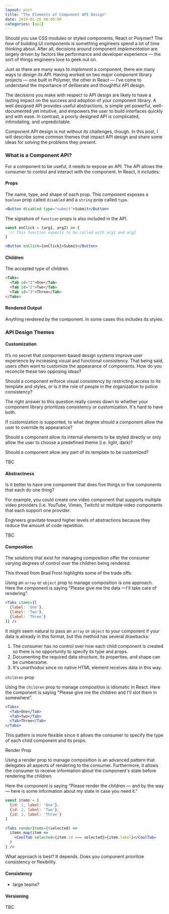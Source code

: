 ```yaml
---
layout: post
title: "The Elements of Component API Design"
date: 2019-01-26 00:00:00
categories: [api]
---
```


Should you use CSS modules or styled components, React or Polymer? The _how_ of building UI components is something engineers spend a lot of time thinking about. After all, decisions around component _implementation_ are largely driven by factors like performance and developer experience — the sort of things engineers love to geek out on.

Just as there are many ways to _implement_ a component, there are many ways to _design its API_. Having worked on two major component library projects — one built in Polymer, the other in React — I’ve come to understand the importance of deliberate and thoughtful API design.

The decisions you make with respect to API design are likely to have a lasting impact on the success and adoption of your component library. A well designed API provides useful abstractions, is simple yet powerful, well-documented yet intuitive, and empowers the user to build interfaces quickly and with ease. In contrast, a poorly designed API is complicated, intimidating, and unpredictable.

Component API design is not without its challenges, though. In this post, I will describe some common themes that impact API design and share some ideas for solving the problems they present.

### What is a Component API?

For a component to be useful, it needs to expose an API. The API allows the consumer to control and interact with the component. In React, it includes:

#### Props

The name, type, and shape of each prop. This component exposes a `boolean` prop called `disabled` and a `string` prop called `type`.

```jsx 
<Button disabled type="submit">Submit</Button>
```

The signature of `function` props is also included in the API.

```jsx 
const onClick = (arg1, arg2) => {
  // This function expects to be called with arg1 and arg2
}

<Button onClick={onClick}>Submit</Button>
```

#### Children

The accepted type of children.

```html
<Tabs>
  <Tab id="1">One</Tab>
  <Tab id="2">Two</Tab>
  <Tab id="3">Three</Tab>
</Tabs>
```

#### Rendered Output

Anything rendered by the component. In some cases this includes its styles.

### API Design Themes

#### Customization

It’s no secret that component-based design systems improve user experience by increasing visual and functional consistency. That being said, users often want to customize the appearance of components. How do you reconcile these two opposing ideas?

Should a component enforce visual consistency by restricting access to its template and styles, or is it the role of people in the organization to police consistency?

The right answer to this question really comes down to whether your component library prioritizes consistency or customization. It's hard to have both.

If customization is supported, to what degree should a component allow the user to override its appearance?

Should a component allow its internal elements to be styled directly or only allow the user to choose a predefined theme (i.e. light, dark)?

Should a component allow any part of its template to be customized?

TBC

#### Abstractness

Is it better to have one component that does five things or five components that each do one thing?

For example, you could create one video component that supports multiple video providers (i.e. YouTube, Vimeo, Twitch) or multiple video components that each support one provider.

Engineers gravitate toward higher levels of abstractions because they reduce the amount of code repetition.

TBC

#### Composition

The solutions that exist for managing composition offer the consumer varying degrees of control over the children being rendered.

This thread from Brad Frost highlights some of the trade offs.

Using an `array` or `object` prop to manage composition is one approach. Here the component is saying "Please give me the data —I'll take care of rendering".

```jsx
<Tabs items={[
  {label: 'One'},
  {label: 'Two'},
  {label: 'Three'}
]} />
```

It might seem natural to pass an `array` or `object` to your component if your data is already in this format, but this method has several drawbacks:

1. The consumer has no control over how each child component is created so there is no opportunity to specify its type and props.
1. Documenting the required data structure, its properties, and shape can be cumbersome.
1. It's unorthodox since no native HTML element receives data in this way.

`children` prop 

Using the `children` prop to manage composition is idiomatic in React. Here the component is saying "Please give me the children and I'll slot them in somewhere".

```jsx
<Tabs>
  <Tab>One</Tab>
  <Tab>Two</Tab>
  <Tab>Three</Tab>
</Tabs>
```

This pattern is more flexible since it allows the consumer to specify the type of each child component and its props.


Render Prop

Using a render prop to manage composition is an advanced pattern that delegates all aspects of rendering to the consumer. Furthermore, it allows the consumer to receive information about the component's state before rendering the children.

Here the component is saying "Please render the children — and by the way — here is some information about my state in case you need it."

```jsx
const items = [
  {id: 1, label: 'One'},
  {id: 2, label: 'Two'},
  {id: 3, label: 'Three'}
]

<Tabs renderItems={(selected) =>
  items.map(item =>
    <CoolTab selected={item.id === selected}>{item.label}</CoolTab>
  )
} />
```

What approach is best? It depends. Does you component prioritize consistency or flexibility.

#### Consistency

- large teams?

#### Versioning
<!--
When distributing your component library, it's easy to introduce a new feature but much harder to remove it once consumers depend on it.-->

TBC
